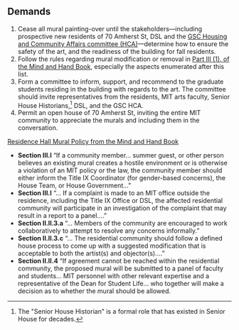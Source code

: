 ## Demands

1. Cease all mural painting-over until the stakeholders—including prospective new residents of 70 Amherst St, DSL and the [GSC Housing and Community Affairs committee (HCA)](https://goo.gl/PdWYKS)—determine how to ensure the safety of the art, and the readiness of the building for fall residents.
2. Follow the rules regarding mural modification or removal in [Part III (1). of the Mind and Hand Book](https://handbook.mit.edu/murals "MIT Residence Hall Mural Policies and Protocols"), especially the aspects enumerated after this list.
3. Form a committee to inform, support, and recommend to the graduate students residing in the building with regards to the art. The committee should invite representatives from the residents, MIT arts faculty, Senior House Historians,[^1] DSL, and the GSC HCA.
4. Permit an open house of 70 Amherst St, inviting the entire MIT community to appreciate the murals and including them in the conversation.

[^1]: The "Senior House Historian" is a formal role that has existed in Senior House for decades.

[Residence Hall Mural Policy from the Mind and Hand Book](https://handbook.mit.edu/murals "MIT Residence Hall Mural Policies and Protocols")
- **Section III.I** “If a community member… summer guest, or other person believes an existing mural creates a hostile environment or is otherwise a violation of an MIT policy or the law, the community member should either inform the Title IX Coordinator (for gender-based concerns), the House Team, or House Government...”
- **Section III.I** “... If a complaint is made to an MIT office outside the residence, including the Title IX Office or DSL, the affected residential community will participate in an investigation of the complaint that may result in a report to a panel....”
- **Section II.II.3.a** “... Members of the community are encouraged to work collaboratively to attempt to resolve any concerns informally.”
- **Section II.II.3.c** “... The residential community should follow a defined house process to come up with a suggested modification that is acceptable to both the artist(s) and objector(s)....”
- **Section II.II.4** “If agreement cannot be reached within the residential community, the proposed mural will be submitted to a panel of faculty and students… MIT personnel with other relevant expertise and a representative of the Dean for Student Life... who together will make a decision as to whether the mural should be allowed.
